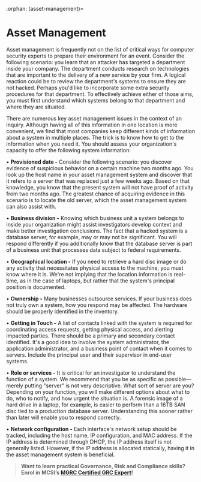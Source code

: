 :orphan:
(asset-management)=
# Asset Management
 
Asset management is frequently not on the list of critical ways for computer security experts to prepare their environment for an event. Consider the following scenario: you learn that an attacker has targeted a department inside your company. The department conducts research on technologies that are important to the delivery of a new service by your firm. A logical reaction could be to review the department's systems to ensure they are not hacked. Perhaps you'd like to incorporate some extra security procedures for that department. To effectively achieve either of those aims, you must first understand which systems belong to that department and where they are situated.

There are numerous key asset management issues in the context of an inquiry. Although having all of this information in one location is more convenient, we find that most companies keep different kinds of information about a system in multiple places. The trick is to know how to get to the information when you need it. You should assess your organization's capacity to offer the following system information:

• **Provisioned date -** Consider the following scenario: you discover evidence of suspicious behavior on a certain machine two months ago. You look up the host name in your asset management system and discover that it refers to a server that was replaced just a few weeks ago. Based on that knowledge, you know that the present system will not have proof of activity from two months ago. The greatest chance of acquiring evidence in this scenario is to locate the old server, which the asset management system can also assist with.

• **Business division -** Knowing which business unit a system belongs to inside your organization might assist investigators develop context and make better investigation conclusions. The fact that a hacked system is a database server, for example, may or may not be significant. You will respond differently if you additionally know that the database server is part of a business unit that processes data subject to federal requirements.

• **Geographical location -** If you need to retrieve a hard disc image or do any activity that necessitates physical access to the machine, you must know where it is. We're not implying that the location information is real-time, as in the case of laptops, but rather that the system's principal position is documented.

• **Ownership -** Many businesses outsource services. If your business does not truly own a system, how you respond may be affected. The hardware should be properly identified in the inventory.

• **Getting in Touch -**  A list of contacts linked with the system is required for coordinating access requests, getting physical access, and alerting impacted parties. There should be a primary and secondary contact identified. It's a good idea to involve the system administrator, the application administrator, and a business point of contact when it comes to servers. Include the principal user and their supervisor in end-user systems.

• **Role or services -** It is critical for an investigator to understand the function of a system. We recommend that you be as specific as possible—merely putting "server" is not very descriptive. What sort of server are you? Depending on your function, you will make different options about what to do, who to notify, and how urgent the situation is. A forensic image of a hard drive in a laptop, for example, is easier to perform than a 16TB SAN disc tied to a production database server. Understanding this sooner rather than later will enable you to respond correctly.

• **Network configuration -** Each interface's network setup should be tracked, including the host name, IP configuration, and MAC address. If the IP address is determined through DHCP, the IP address itself is not generally listed. However, if the IP address is allocated statically, having it in the asset management system is beneficial.

> **Want to learn practical Governance, Risk and Compliance skills? Enrol in MCSI’s [MGRC Certified GRC Expert](https://www.mosse-institute.com/certifications/mgrc-certified-grc-practitioner.html)!**